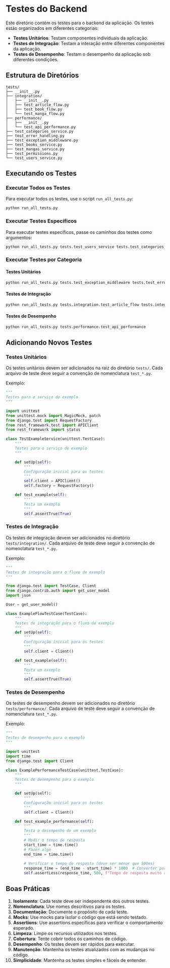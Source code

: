 # Testes do Backend

Este diretório contém os testes para o backend da aplicação. Os testes estão organizados em diferentes categorias:

- **Testes Unitários**: Testam componentes individuais da aplicação.
- **Testes de Integração**: Testam a interação entre diferentes componentes da aplicação.
- **Testes de Desempenho**: Testam o desempenho da aplicação sob diferentes condições.

## Estrutura de Diretórios

```
tests/
├── __init__.py
├── integration/
│   ├── __init__.py
│   ├── test_article_flow.py
│   ├── test_book_flow.py
│   └── test_manga_flow.py
├── performance/
│   ├── __init__.py
│   └── test_api_performance.py
├── test_categories_service.py
├── test_error_handling.py
├── test_exception_middleware.py
├── test_books_service.py
├── test_mangas_service.py
├── test_permissions.py
└── test_users_service.py
```

## Executando os Testes

### Executar Todos os Testes

Para executar todos os testes, use o script `run_all_tests.py`:

```bash
python run_all_tests.py
```

### Executar Testes Específicos

Para executar testes específicos, passe os caminhos dos testes como argumentos:

```bash
python run_all_tests.py tests.test_users_service tests.test_categories_service
```

### Executar Testes por Categoria

#### Testes Unitários

```bash
python run_all_tests.py tests.test_exception_middleware tests.test_error_handling tests.test_permissions tests.test_users_service tests.test_categories_service tests.test_books_service tests.test_mangas_service
```

#### Testes de Integração

```bash
python run_all_tests.py tests.integration.test_article_flow tests.integration.test_book_flow tests.integration.test_manga_flow
```

#### Testes de Desempenho

```bash
python run_all_tests.py tests.performance.test_api_performance
```

## Adicionando Novos Testes

### Testes Unitários

Os testes unitários devem ser adicionados na raiz do diretório `tests/`. Cada arquivo de teste deve seguir a convenção de nomenclatura `test_*.py`.

Exemplo:

```python
"""
Testes para o serviço de exemplo
"""

import unittest
from unittest.mock import MagicMock, patch
from django.test import RequestFactory
from rest_framework.test import APIClient
from rest_framework import status

class TestExampleService(unittest.TestCase):
    """
    Testes para o serviço de exemplo
    """

    def setUp(self):
        """
        Configuração inicial para os testes
        """
        self.client = APIClient()
        self.factory = RequestFactory()

    def test_example(self):
        """
        Testa um exemplo
        """
        self.assertTrue(True)
```

### Testes de Integração

Os testes de integração devem ser adicionados no diretório `tests/integration/`. Cada arquivo de teste deve seguir a convenção de nomenclatura `test_*.py`.

Exemplo:

```python
"""
Testes de integração para o fluxo de exemplo
"""

from django.test import TestCase, Client
from django.contrib.auth import get_user_model
import json

User = get_user_model()

class ExampleFlowTestCase(TestCase):
    """
    Testes de integração para o fluxo de exemplo
    """
    def setUp(self):
        """
        Configuração inicial para os testes
        """
        self.client = Client()

    def test_example(self):
        """
        Testa um exemplo
        """
        self.assertTrue(True)
```

### Testes de Desempenho

Os testes de desempenho devem ser adicionados no diretório `tests/performance/`. Cada arquivo de teste deve seguir a convenção de nomenclatura `test_*.py`.

Exemplo:

```python
"""
Testes de desempenho para o exemplo
"""

import unittest
import time
from django.test import Client

class ExamplePerformanceTestCase(unittest.TestCase):
    """
    Testes de desempenho para o exemplo
    """

    def setUp(self):
        """
        Configuração inicial para os testes
        """
        self.client = Client()

    def test_example_performance(self):
        """
        Testa o desempenho de um exemplo
        """
        # Medir o tempo de resposta
        start_time = time.time()
        # Fazer algo
        end_time = time.time()
        
        # Verificar o tempo de resposta (deve ser menor que 500ms)
        response_time = (end_time - start_time) * 1000  # Converter para milissegundos
        self.assertLess(response_time, 500, f"Tempo de resposta muito alto: {response_time:.2f}ms")
```

## Boas Práticas

1. **Isolamento**: Cada teste deve ser independente dos outros testes.
2. **Nomenclatura**: Use nomes descritivos para os testes.
3. **Documentação**: Documente o propósito de cada teste.
4. **Mocks**: Use mocks para isolar o código que está sendo testado.
5. **Assertions**: Use assertions específicas para verificar o comportamento esperado.
6. **Limpeza**: Limpe os recursos utilizados nos testes.
7. **Cobertura**: Tente cobrir todos os caminhos de código.
8. **Desempenho**: Os testes devem ser rápidos para executar.
9. **Manutenção**: Mantenha os testes atualizados com as mudanças no código.
10. **Simplicidade**: Mantenha os testes simples e fáceis de entender.
